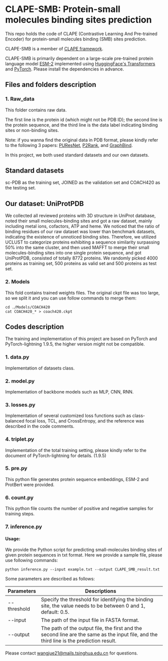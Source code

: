 # CLAPE-SMB: Protein-small molecules binding sites prediction

This repo holds the code of CLAPE (Contrastive Learning And Pre-trained Encoder) for protein-small molecules binding (SMB) sites prediction. 

CLAPE-SMB is a member of [CLAPE framework](https://github.com/YAndrewL/clape).

CLAPE-SMB is primarily dependent on a large-scale pre-trained protein language model [ESM-2](https://github.com/facebookresearch/esm)  implemented using [HuggingFace's Transformers](https://huggingface.co/) and [PyTorch](https://pytorch.org/). Please install the dependencies in advance. 

## Files and folders description
### 1. Raw_data
This folder contains raw data. 

The first line is the protein id (which might not be PDB ID); the second line is the protein sequence, and the third line is the data label indicating binding sites or non-binding sites.

Note: if you wanna find the original data in PDB format, please kindly refer to the following 3 papers: [PUResNet](https://jcheminf.biomedcentral.com/articles/10.1186/s13321-021-00547-7), [P2Rank](https://jcheminf.biomedcentral.com/articles/10.1186/s13321-018-0285-8), and [GraphBind](https://academic.oup.com/nar/article/49/9/e51/6134185?login=true). 

In this project, we both used standard datasets and our own datasets. 

## Standard datasets
sc-PDB as the training set, JOINED as the validation set and COACH420 as the testing set. 

## Our dataset: UniProtPDB
We collected all reviewed proteins with 3D structure in UniProt database, noted their small molecules-binding sites and got a raw dataset, mainly including metal ions, cofactors, ATP and heme. We noticed that the ratio of binding residues of our raw dataset was lower than benchmark datasets, indicating the existence of unnoticed binding sites. Therefore, we utilized UCLUST to categorize proteins exhibiting a sequence similarity surpassing 50% into the same cluster, and then used MAFFT to merge their small molecules-binding sites into one single protein sequence, and got UniProtPDB, consisted of totally 8772 proteins. We randomly picked 4000 proteins as training set, 500 proteins as valid set and 500 proteins as test set. 

### 2. Models
This fold contains trained weights files. The original ckpt file was too large, so we split it and you can use follow commands to merge them: 

```
cd ./Models/COACH420
cat COACH420_* > coach420.ckpt
```

## Codes description
The training and implementation of this project are based on PyTorch and PyTorch-lightning 1.9.5, the higher version might not be compatible. 

### 1. data.py
Implementation of datasets class.

### 2. model.py
Implementation of backbone models such as MLP, CNN, RNN. 

### 3. losses.py
Implementation of several customized loss functions such as class-balanced focal loss, TCL, and CrossEntropy, and the reference was described in the code comments. 

### 4. triplet.py
Implementation of the total training setting, please kindly refer to the document of PyTorch-lightning for details. (1.9.5)

### 5. pre.py
This python file generates protein sequence embeddings, ESM-2 and ProtBert were provided.

### 6. count.py
This python file counts the number of positive and negative samples for training steps. 

### 7. inference.py
#### Usage:

We provide the Python script for predicting small-molecules binding sites of given protein sequences in txt format. Here we provide a sample file, please use following commands:

```
python inference.py --input example.txt --output CLAPE_SMB_result.txt
```

Some parameters are described as follows:

| Parameters  | Descriptions                                                 |
| ----------- | ------------------------------------------------------------ |
| --threshold | Specify the threshold for identifying the binding site, the value needs to be between 0 and 1, default: 0.5. |
| --input     | The path of the input file in FASTA format.                  |
| --output    | The path of the output file, the first and the second line are the same as the input file, and the third line is the prediction result. |

Please contact wangjue21@mails.tsinghua.edu.cn for questions. 
